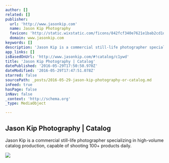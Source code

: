 ```yaml
---
author: []
related: []
publisher:
  url: 'http://www.jasonkip.com'
  name: Jason Kip Photography
  favicon: 'http://static.wixstatic.com/ficons/842fcf340e7621e1bab2cd1d1ef12afc.ico'
  domain: www.jasonkip.com
keywords: []
description: 'Jason Kip is a commercial still-life photographer specializing in high-volume catalog production, capable of shooting 100+ products daily.'
app_links: []
isBasedOnUrl: 'http://www.jasonkip.com/#!catalog/c1ywd'
title: 'Jason Kip Photography | Catalog'
datePublished: '2016-05-29T17:50:50.970Z'
dateModified: '2016-05-29T17:47:51.078Z'
starred: false
sourcePath: _posts/2016-05-29-jason-kip-photography-or-catalog.md
inFeed: true
hasPage: false
inNav: false
_context: 'http://schema.org'
_type: MediaObject

---
```

<article style=""><h1>Jason Kip Photography | Catalog</h1><p>Jason Kip is a commercial still-life photographer specializing in high-volume catalog production, capable of shooting 100+ products daily.</p><img src="https://static.wixstatic.com/media/d34428_24fc0780699c49e690fdecec8b7202fc.jpg_srz_980_490_85_22_0.50_1.20_0.00_jpg_srz" /></article>